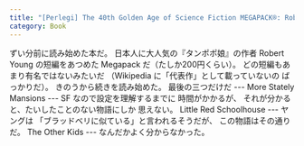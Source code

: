 ```yaml
---
title: "[Perlegi] The 40th Golden Age of Science Fiction MEGAPACK®: Robert F. Young (vol. 1) (English Edition) (Robert F. Young)"
category: Book
---
```


ずい分前に読み始めた本だ。
日本人に大人気の『タンポポ娘』の作者
Robert Young の短編をあつめた Megapack だ（たしか200円くらい）。
どの短編もあまり有名ではないみたいだ
（Wikipedia に「代表作」として載っていないの
ばっかりだ）。
きのうから続きを読み始めた。
最後の三つだけだ ---
More Stately Mansions ---
SF なので設定を理解するまでに
時間がかかるが、
それが分かると、たいしたことのない物語にしか
思えない。
Little Red Schoolhouse ---
ヤングは
「ブラッドベリに似ている」と言われるそうだが、
この物語はその通りだ。
The Other Kids ---
なんだかよく分からなかった。

